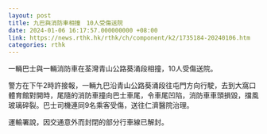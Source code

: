 ```yaml
---
layout: post
title: 九巴與消防車相撞　10人受傷送院
date: 2024-01-06 16:17:57.000000000 +08:00
link: https://news.rthk.hk/rthk/ch/component/k2/1735184-20240106.htm
categories: rthk
---
```


一輛巴士與一輛消防車在荃灣青山公路葵涌段相撞，10人受傷送院。

警方在下午2時許接報，一輛九巴沿青山公路葵涌段往屯門方向行駛，去到大窩口體育館對開時，尾隨的消防車撞向巴士車尾，令車尾凹陷，消防車車頭損毀，擋風玻璃碎裂。巴士司機連同9名乘客受傷，送往仁濟醫院治理。

運輸署說，因交通意外而封閉的部分行車線已解封。
